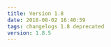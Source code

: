 ```yaml
---
title: Version 1.8
date: 2018-08-02 16:40:59 
tags: changelogs 1.8 deprecated
version: 1.8.5
---
```

<script src="https://gist.github.com/spinnaker-release/19a850b9081d0fd00a9ac607dfc3d8e0.js"/>
